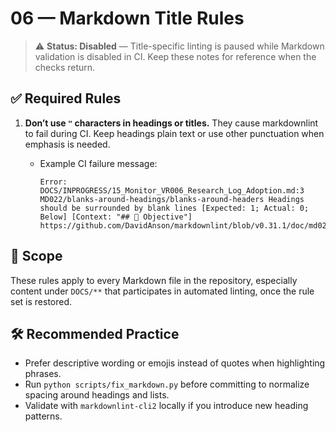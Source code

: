 # 06 — Markdown Title Rules

> ⚠️ **Status: Disabled** — Title-specific linting is paused while Markdown validation is disabled in CI. Keep these notes for reference when the checks return.

## ✅ Required Rules

1. **Don’t use `"` characters in headings or titles.** They cause markdownlint to fail during CI. Keep headings plain text or use other punctuation when emphasis is needed.
   - Example CI failure message:

     ```text
     Error: DOCS/INPROGRESS/15_Monitor_VR006_Research_Log_Adoption.md:3 MD022/blanks-around-headings/blanks-around-headers Headings should be surrounded by blank lines [Expected: 1; Actual: 0; Below] [Context: "## 🎯 Objective"] https://github.com/DavidAnson/markdownlint/blob/v0.31.1/doc/md022.md
     ```

## 📌 Scope

These rules apply to every Markdown file in the repository, especially content under `DOCS/**` that participates in automated linting, once the rule set is restored.

## 🛠 Recommended Practice

- Prefer descriptive wording or emojis instead of quotes when highlighting phrases.
- Run `python scripts/fix_markdown.py` before committing to normalize spacing around headings and lists.
- Validate with `markdownlint-cli2` locally if you introduce new heading patterns.

